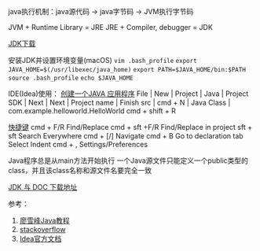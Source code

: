 java执行机制：java源代码 -> java字节码 -> JVM执行字节码

JVM + Runtime Library = JRE
JRE + Compiler, debugger = JDK

[JDK下载](https://www.oracle.com/cn/java/technologies/javase-downloads.html)

安装JDK并设置环境变量(macOS)
`vim .bash_profile`
`export JAVA_HOME=$(/usr/libexec/java_home)`
`export PATH=$JAVA_HOME/bin:$PATH`
`source .bash_profile`
`echo $JAVA_HOME`

IDE(Idea)使用：
[创建一个JAVA 应用程序](https://www.jetbrains.com/help/idea/creating-and-running-your-first-java-application.html)
File | New | Project | Java | Project SDK | Next | Next | Project name | Finish
src | cmd + N | Java Class | com.example.helloworld.HelloWorld
cmd + shift + R

[快捷键](https://www.jetbrains.com/help/idea/mastering-keyboard-shortcuts.html)
cmd + F/R      Find/Replace
cmd + sft +F/R Find/Replace in project
sft + sft      Search Everywhere
cmd + [/]      Navigate
cmd + B 	   Go to declaration
tab            Select Indent
cmd + ,        Settings/Preferences

Java程序总是从main方法开始执行
一个Java源文件只能定义一个public类型的class，并且该class名称和源文件名要完全一致

[JDK 与 DOC 下载地址](https://www.oracle.com/java/technologies/javase-downloads.html)

参考：
1. [廖雪峰Java教程](https://www.liaoxuefeng.com/wiki/1252599548343744)
2. [stackoverflow](https://stackoverflow.com/)
3. [Idea官方文档](https://www.jetbrains.com/help/idea/getting-started.html)
